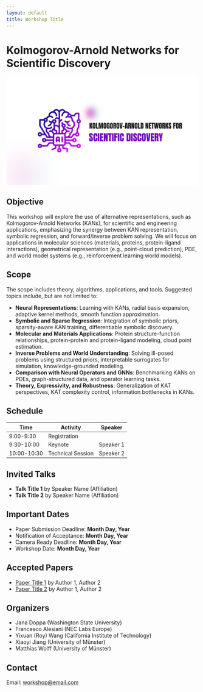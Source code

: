 ```yaml
---
layout: default
title: Workshop Title
---
```


# Kolmogorov-Arnold Networks for Scientific Discovery

![Workshop Banner](assets/images/banner.jpg)

## Objective
This workshop will explore the use of alternative representations, such as Kolmogorov-Arnold Networks (KANs), for scientific and engineering applications, emphasizing the synergy between KAN representation, symbolic regression, and forward/inverse problem solving. We will focus on applications in molecular sciences (materials, proteins, protein-ligand interactions), geometrical representation (e.g., point-cloud prediction), PDE, and world model systems (e.g., reinforcement learning world models).

## Scope
The scope includes theory, algorithms, applications, and tools. Suggested topics include, but are not limited to:
- **Neural Representations**: Learning with KANs, radial basis expansion, adaptive kernel methods, smooth function approximation.
- **Symbolic and Sparse Regression**: Integration of symbolic priors, sparsity-aware KAN training, differentiable symbolic discovery.
- **Molecular and Materials Applications**: Protein structure-function relationships, protein-protein and protein-ligand modeling, cloud point estimation.
- **Inverse Problems and World Understanding**: Solving ill-posed problems using structured priors, interpretable surrogates for simulation, knowledge-grounded modeling.
- **Comparison with Neural Operators and GNNs**: Benchmarking KANs on PDEs, graph-structured data, and operator learning tasks.
- **Theory, Expressivity, and Robustness**: Generalization of KAT perspectives, KAT complexity control, information bottlenecks in KANs.


## Schedule

| Time        | Activity           | Speaker  |
|-------------|--------------------|----------|
| 9:00-9:30   | Registration       |          |
| 9:30-10:00  | Keynote            | Speaker 1|
| 10:00-10:30 | Technical Session  | Speaker 2|

## Invited Talks
- **Talk Title 1** by Speaker Name (Affiliation)
- **Talk Title 2** by Speaker Name (Affiliation)

## Important Dates
- Paper Submission Deadline: **Month Day, Year**
- Notification of Acceptance: **Month Day, Year**
- Camera Ready Deadline: **Month Day, Year**
- Workshop Date: **Month Day, Year**

## Accepted Papers
- [Paper Title 1](link) by Author 1, Author 2
- [Paper Title 2](link) by Author 1, Author 2

## Organizers
- Jana Doppa (Washington State University)
- Francesco Alesiani (NEC Labs Europe)
- Yixuan (Roy) Wang (California Institute of Technology)
- Xiaoyi Jiang (University of Münster)
- Matthias Wolff (University of Münster)

## Contact
Email: workshop@email.com
